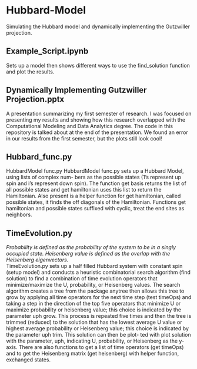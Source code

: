 # Hubbard-Model
Simulating the Hubbard model and dynamically implementing the Gutzwiller projection.

## Example_Script.ipynb
Sets up a model then shows different ways to use the find_solution function and plot the results.

## Dynamically Implementing Gutzwiller Projection.pptx
A presentation summarizing my first semester of research. I was focused on presenting my results and showing how this research overlapped with the Computational Modeling and Data Analytics degree. The code in this repository is talked about at the end of the presentation. We found an error in our results from the first semester, but the plots still look cool!

## Hubbard_func.py
HubbardModel func.py
HubbardModel func.py sets up a Hubbard Model, using lists of complex num- bers as the possible states (1’s represent up spin and i’s represent down spin). The function get basis returns the list of all possible states and get hamiltonian uses this list to return the Hamiltonian. Also present is a helper function for get hamiltonian, called possible states, it finds the off diagonals of the Hamiltonian. Functions get hamiltonian and possible states suffixed with cyclic, treat the end sites as neighbors.

## TimeEvolution.py
_Probability is defined as the probability of the system to be in a singly occupied state. Heisenberg value is defined as the overlap with the Heisenberg eigenvectors._\
TimeEvolution.py sets up a half filled Hubbard system with constant spin (setup model) and conducts a heuristic combinatorial search algorithm (find solution) to find a combination of time evolution operators that minimize/maximize the U, probability, or Heisenberg values. The search algorithm creates a tree from the package anytree then allows this tree to grow by applying all time operators for the next time step (test timeOps) and taking a step in the direction of the top five operators that minimize U or maximize probability or heisenberg value; this choice is indicated by the parameter uph grow. This process is repeated five times and then the tree is trimmed (reduced) to the solution that has the lowest average U value or highest average probability or Heisenberg value; this choice is indicated by the parameter uph trim. This solution can then be plot- ted with plot solution with the parameter, uph, indicating U, probability, or Heisenberg as the y-axis. There are also functions to get a list of time operators (get timeOps) and to get the Heisenberg matrix (get heisenberg) with helper function, exchanged states.


